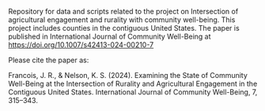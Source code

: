 Repository for data and scripts related to the project on Intersection of agricultural engagement and rurality with community well-being. This project includes counties in the contiguous United States. The paper is published in International Journal of Community Well-Being at https://doi.org/10.1007/s42413-024-00210-7

Please cite the paper as:

Francois, J. R., & Nelson, K. S. (2024). Examining the State of Community Well-Being at the Intersection of Rurality and Agricultural Engagement in the Contiguous United States. International Journal of Community Well-Being, 7, 315–343.

